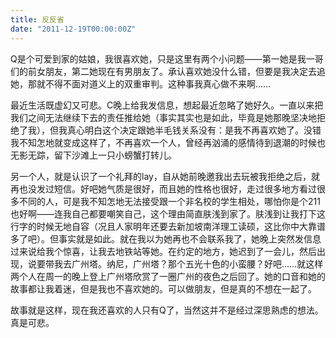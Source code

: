```yaml
---
title: 反反省
date: "2011-12-19T00:00:00Z"
---
```

Q是个可爱到家的姑娘，我很喜欢她，只是这里有两个小问题——第一她是我一哥们的前女朋友，第二她现在有男朋友了。承认喜欢她没什么错，但要是我决定去追她，那就不得不面对道义上的双重审判。这种事我真心做不来啊……

最近生活既虚幻又可悲。C晚上给我发信息，想起最近忽略了她好久。一直以来把我们之间无法继续下去的责任推给她（事实其实也是如此，毕竟是她那晚坚决地拒绝了我），但我真心明白这个决定跟她半毛钱关系没有：是我不再喜欢她了。没错我不知怎地就变成这样了，不再喜欢一个人，曾经再汹涌的感情待到退潮的时候也无影无踪，留下沙滩上一只小螃蟹打转儿。

另一个人，就是认识了一个礼拜的lay，自从她前晚邀我出去玩被我拒绝之后，就再也没发过短信。好吧她气质是很好，而且她的性格也很好，走过很多地方看过很多不同的人，可是我不知怎地无法接受跟一个非名校的学生相处，哪怕你是个211也好啊——连我自己都要嘲笑自己，这个理由简直肤浅到家了。肤浅到让我打下这行字的时候无地自容（况且人家明年还要去新加坡南洋理工读硕，这比你中大靠谱多了吧）。但事实就是如此。就在我以为她再也不会联系我了，她晚上突然发信息过来说给我个惊喜，让我去地铁站等她。在约定的地方，她迟到了一会儿，然后出现，说要带我去广州塔。纳尼，广州塔？那个五光十色的小蛮腰？好吧……就这样两个人在周一的晚上登上广州塔欣赏了一圈广州的夜色之后回了。她的口音和她的故事都让我着迷，但是我也不喜欢她的。可以做朋友，但是真的不想在一起了。

故事就是这样，现在我还喜欢的人只有Q了，当然这并不是经过深思熟虑的想法。真是可悲。